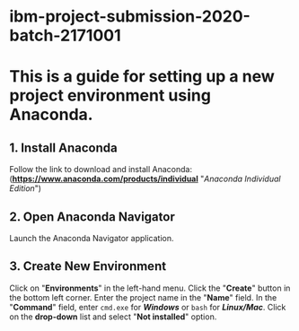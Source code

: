 ﻿# ibm-project-submission-2020-batch-2171001
# This is a guide for setting up a new project environment using Anaconda.
## 1. Install Anaconda
Follow the link to download and install Anaconda: (**https://www.anaconda.com/products/individual** "*Anaconda Individual Edition*")
## 2. Open Anaconda Navigator
Launch the Anaconda Navigator application.
## 3. Create New Environment
Click on "**Environments**" in the left-hand menu.
Click the "**Create**" button in the bottom left corner.
Enter the project name in the "**Name**" field.
In the "**Command**" field, enter `cmd.exe` for **_Windows_** or `bash` for **_Linux/Mac_**.
Click on the **drop-down** list and select "**Not installed**" option.
